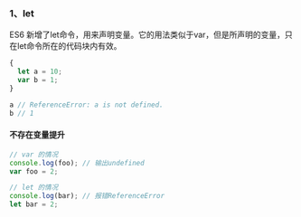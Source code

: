 <!--
 * @Descripttion: 
 * @version: 1.0.0
 * @Author: jimmiezhou
 * @Date: 2019-11-21 17:18:38
 * @LastEditors: jimmiezhou
 * @LastEditTime: 2019-11-21 17:21:58
 -->
### 1、let

ES6 新增了let命令，用来声明变量。它的用法类似于var，但是所声明的变量，只在let命令所在的代码块内有效。

```javascript
{
  let a = 10;
  var b = 1;
}

a // ReferenceError: a is not defined.
b // 1
```

#### 不存在变量提升
```javascript
// var 的情况
console.log(foo); // 输出undefined
var foo = 2;

// let 的情况
console.log(bar); // 报错ReferenceError
let bar = 2;
```